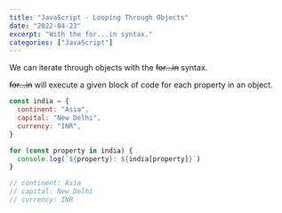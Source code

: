 ```yaml
---
title: "JavaScript - Looping Through Objects"
date: "2022-04-23"
excerpt: "With the for...in syntax."
categories: ["JavaScript"]
---
```


We can iterate through objects with the ~~for...in~~ syntax.

~~for...in~~ will execute a given block of code for each property in an object.

```js {numberLines}
const india = {
  continent: "Asia",
  capital: "New Delhi",
  currency: "INR",
}

for (const property in india) {
  console.log(`${property}: ${india[property]}`)
}

// continent: Asia
// capital: New Delhi
// currency: INR
```
